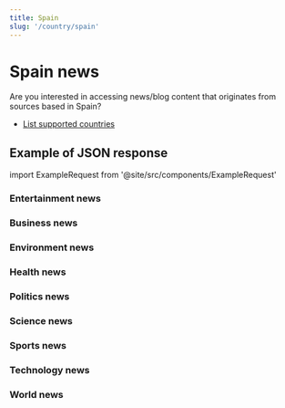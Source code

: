 ```yaml
---
title: Spain
slug: '/country/spain'
---
```


# Spain news

Are you interested in accessing news/blog content that originates from sources based in Spain?

- [List supported countries](/articles/countries)

## Example of JSON response

import ExampleRequest from '@site/src/components/ExampleRequest'

### Entertainment news
<ExampleRequest url="https://apitube.io/v1/news/articles?limit=2&category=news/Arts_and_Entertainment&country=es"></ExampleRequest>

### Business news
<ExampleRequest url="https://apitube.io/v1/news/articles?limit=2&category=news/Business&country=es"></ExampleRequest>

### Environment news
<ExampleRequest url="https://apitube.io/v1/news/articles?limit=2&category=news/Environment&country=es"></ExampleRequest>

### Health news
<ExampleRequest url="https://apitube.io/v1/news/articles?limit=2&category=news/Health&country=es"></ExampleRequest>

### Politics news
<ExampleRequest url="https://apitube.io/v1/news/articles?limit=2&category=news/Politics&country=es"></ExampleRequest>

### Science news
<ExampleRequest url="https://apitube.io/v1/news/articles?limit=2&category=news/Science&country=es"></ExampleRequest>

### Sports news
<ExampleRequest url="https://apitube.io/v1/news/articles?limit=2&category=news/Sports&country=es"></ExampleRequest>

### Technology news
<ExampleRequest url="https://apitube.io/v1/news/articles?limit=2&category=news/Technology&country=es"></ExampleRequest>

### World news
<ExampleRequest url="https://apitube.io/v1/news/articles?limit=2&category=news/World&country=es"></ExampleRequest>
